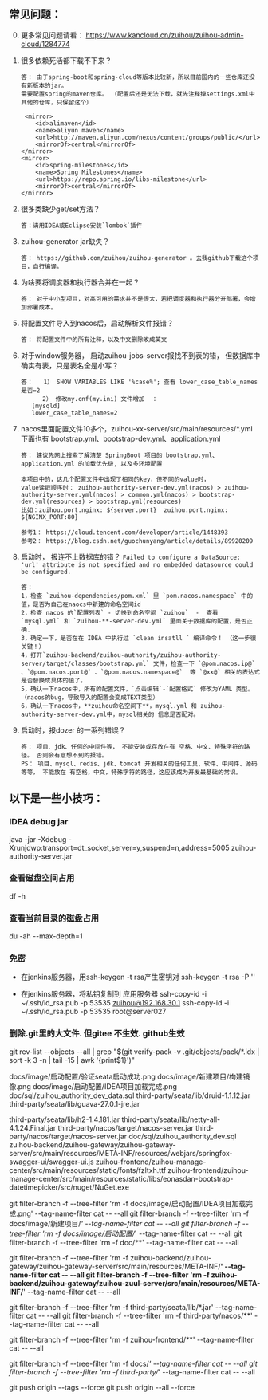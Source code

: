 ## 常见问题：
0. 更多常见问题请看： https://www.kancloud.cn/zuihou/zuihou-admin-cloud/1284774

1. 很多依赖死活都下载不下来？
    ```
    答： 由于spring-boot和spring-cloud等版本比较新，所以目前国内的一些仓库还没有新版本的jar。
    需要配置spring的maven仓库。 （配置后还是无法下载，就先注释掉settings.xml中其他的仓库，只保留这个）
   
     <mirror>
        <id>alimaven</id>
        <name>aliyun maven</name>
        <url>http://maven.aliyun.com/nexus/content/groups/public/</url>
        <mirrorOf>central</mirrorOf>
    </mirror>
    <mirror>
        <id>spring-milestones</id>
        <name>Spring Milestones</name>
        <url>https://repo.spring.io/libs-milestone</url>
        <mirrorOf>central</mirrorOf>
    </mirror>
    ```
2. 很多类缺少get/set方法？
    ```
    答：请用IDEA或Eclipse安装`lombok`插件
    ```
   
3. zuihou-generator jar缺失？
   ```
   答： https://github.com/zuihou/zuihou-generator 。去我github下载这个项目，自行编译。
   ``` 
   
4. 为啥要将调度器和执行器合并在一起？
   ```
   答： 对于中小型项目，对高可用的需求并不是很大，若把调度器和执行器分开部署，会增加部署成本。    
   ```
 
5. 将配置文件导入到nacos后，启动解析文件报错？
   ```
   答： 将配置文件中的所有注释，以及中文删除改成英文
   ```
    
6. 对于window服务器， 启动zuihou-jobs-server报找不到表的错， 但数据库中确实有表，只是表名全是小写？    
   ```
   答：   1） SHOW VARIABLES LIKE '%case%'; 查看 lower_case_table_names 是否=2  
         2） 修改my.cnf(my.ini) 文件增加  ：
      [mysqld]
      lower_case_table_names=2
      ```   
      
7. nacos里面配置文件10多个，zuihou-xx-server/src/main/resources/*.yml 下面也有 bootstrap.yml、bootstrap-dev.yml、application.yml 
    ```
   答： 建议先网上搜索了解清楚 SpringBoot 项目的 bootstrap.yml、application.yml 的加载优先级, 以及多环境配置
    
    本项目中的，这几个配置文件中出现了相同的key，但不同的value时，
    value读取顺序时： zuihou-authority-server-dev.yml(nacos) > zuihou-authority-server.yml(nacos) > common.yml(nacos) > bootstrap-dev.yml(resources) > bootstrap.yml(resources)
    比如：zuihou.port.nginx: ${server.port}  zuihou.port.nginx: ${NGINX_PORT:80}
    
    参考1： https://cloud.tencent.com/developer/article/1448393
    参考2： https://blog.csdn.net/guochunyang/article/details/89920209
   ```

8. 启动时， 报连不上数据库的错？ `Failed to configure a DataSource: 'url' attribute is not specified and no embedded datasource could be configured.`
     ```
     答： 
     1，检查 `zuihou-dependencies/pom.xml` 里 `pom.nacos.namespace` 中的值，是否为自己在naocs中新建的命名空间id
     2，检查 nacos 的`配置列表` - 切换到命名空间 `zuihou`  -  查看 `mysql.yml` 和 `zuihou-**-server-dev.yml` 里面关于数据库的配置，是否正确.
     3，确定一下，是否在在 IDEA 中执行过 `clean insatll ` 编译命令！ （这一步很关键！）
     4，打开`zuihou-backend/zuihou-authority/zuihou-authority-server/target/classes/bootstrap.yml` 文件，检查一下 `@pom.nacos.ip@` 、`@pom.nacos.port@` 、`@pom.nacos.namespace@`  等 `@xx@` 相关的表达式是否替换成具体的值了。 
     5，确认一下nacos中，所有的配置文件，`点击编辑`-`配置格式` 修改为YAML 类型。（nacos的bug，导致导入的配置会变成TEXT类型）
     6，确认一下nacos中，**zuihou命名空间下**，mysql.yml 和 zuihou-authority-server-dev.yml中，mysql相关的 信息是否配对。
    ```
9. 启动时，报dozer 的一系列错误？
    ```
    答： 项目、jdk、任何的中间件等， 不能安装或存放在有 空格、中文、特殊字符的路径。 否则会有意想不到的报错。
    PS： 项目、mysql、redis、jdk、tomcat 开发相关的任何工具、软件、中间件、源码等等， 不能放在 有空格，中文，特殊字符的路径，这应该成为开发最基础的常识。
    ```
 
 
 
## 以下是一些小技巧：
### IDEA debug jar 

java -jar -Xdebug -Xrunjdwp:transport=dt_socket,server=y,suspend=n,address=5005 zuihou-authority-server.jar

### 查看磁盘空间占用
df -h
### 查看当前目录的磁盘占用
du -ah --max-depth=1

### 免密

- 在jenkins服务器，用ssh-keygen -t rsa产生密钥对
    ssh-keygen -t rsa -P ''
        
- 在jenkins服务器，将私钥复制到 应用服务器
    ssh-copy-id -i ~/.ssh/id_rsa.pub -p 53535 zuihou@192.168.30.1
    ssh-copy-id -i ~/.ssh/id_rsa.pub -p 53535 root@server027
    

### 删除.git里的大文件.  但gitee 不生效. github生效
git rev-list --objects --all | grep "$(git verify-pack -v .git/objects/pack/*.idx | sort -k 3 -n | tail -15 | awk '{print$1}')"

docs/image/启动配置/验证seata启动成功.png
docs/image/新建项目/构建镜像.png
docs/image/启动配置/IDEA项目加载完成.png
doc/sql/zuihou_authority_dev_data.sql
third-party/seata/lib/druid-1.1.12.jar
third-party/seata/lib/guava-27.0.1-jre.jar

third-party/seata/lib/h2-1.4.181.jar
third-party/seata/lib/netty-all-4.1.24.Final.jar
third-party/nacos/target/nacos-server.jar
third-party/nacos/target/nacos-server.jar
doc/sql/zuihou_authority_dev.sql
zuihou-backend/zuihou-gateway/zuihou-gateway-server/src/main/resources/META-INF/resources/webjars/springfox-swagger-ui/swagger-ui.js
zuihou-frontend/zuihou-manage-center/src/main/resources/static/fonts/fzltxh.ttf
zuihou-frontend/zuihou-manage-center/src/main/resources/static/libs/eonasdan-bootstrap-datetimepicker/src/nuget/NuGet.exe

git filter-branch -f --tree-filter 'rm -f docs/image/启动配置/IDEA项目加载完成.png' --tag-name-filter cat -- --all
git filter-branch -f --tree-filter 'rm -f docs/image/新建项目/*' --tag-name-filter cat -- --all
git filter-branch -f --tree-filter 'rm -f docs/image/启动配置/*' --tag-name-filter cat -- --all
git filter-branch -f --tree-filter 'rm -f doc/**' --tag-name-filter cat -- --all

git filter-branch -f --tree-filter 'rm -f zuihou-backend/zuihou-gateway/zuihou-gateway-server/src/main/resources/META-INF/**' --tag-name-filter cat -- --all
git filter-branch -f --tree-filter 'rm -f zuihou-backend/zuihou-gateway/zuihou-zuul-server/src/main/resources/META-INF/**' --tag-name-filter cat -- --all

git filter-branch -f --tree-filter 'rm -f third-party/seata/lib/*.jar' --tag-name-filter cat -- --all
git filter-branch -f --tree-filter 'rm -f third-party/nacos/**' --tag-name-filter cat -- --all

git filter-branch -f --tree-filter 'rm -f zuihou-frontend/**' --tag-name-filter cat -- --all

git filter-branch -f --tree-filter 'rm -f docs/*' --tag-name-filter cat -- --all
git filter-branch -f --tree-filter 'rm -f third-party/*' --tag-name-filter cat -- --all

git push origin --tags --force
git push origin --all --force
